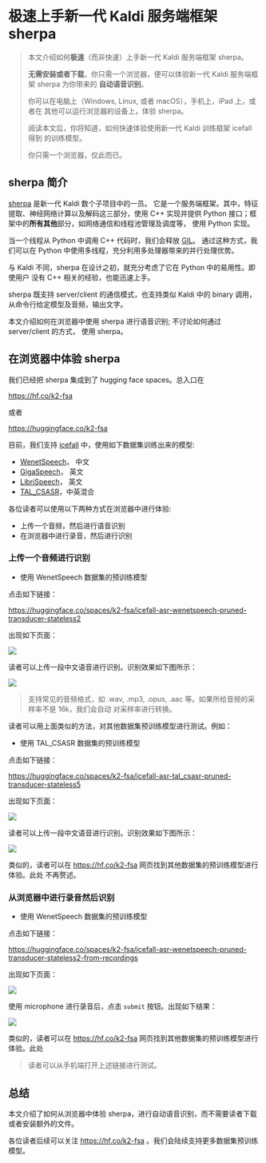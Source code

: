 # 极速上手新一代 Kaldi 服务端框架 sherpa

> 本文介绍如何**极速**（而非快速）上手新一代 Kaldi 服务端框架 sherpa。
>
> **无需安装或者下载**，你只需一个浏览器，便可以体验新一代 Kaldi 服务端框架
> sherpa 为你带来的 **自动语音识别**。
>
> 你可以在电脑上（Windows, Linux, 或者 macOS），手机上，iPad 上，或者在
> 其他可以运行浏览器的设备上，体验 sherpa。
>
> 阅读本文后，你将知道，如何快速体验使用新一代 Kaldi 训练框架 icefall 得到
> 的训练模型。
>
> 你只需一个浏览器，仅此而已。

## sherpa 简介

[sherpa](https://github.com/k2-fsa/sherpa) 是新一代 Kaldi 数个子项目中的一员。
它是一个服务端框架。其中，特征提取、神经网络计算以及解码这三部分，使用 C++
实现并提供 Python 接口；框架中的**所有其他**部分，如网络通信和线程池管理及调度等，
使用 Python 实现。

当一个线程从 Python 中调用 C++ 代码时，我们会释放
[GIL](https://docs.python.org/3/c-api/init.html#releasing-the-gil-from-extension-code)。
通过这种方式，我们可以在 Python 中使用多线程，充分利用多处理器带来的并行处理优势。

与 Kaldi 不同，sherpa 在设计之初，就充分考虑了它在 Python 中的易用性。即使用户
没有 C++ 相关的经验，也能迅速上手。

sherpa 既支持 server/client 的通信模式，也支持类似 Kaldi 中的 binary 调用，
从命令行给定模型及音频，输出文字。

本文介绍如何在浏览器中使用 sherpa 进行语音识别; 不讨论如何通过 server/client 的方式，
使用 sherpa。


## 在浏览器中体验 sherpa

我们已经把 sherpa 集成到了 hugging face spaces。总入口在

https://hf.co/k2-fsa

或者

https://huggingface.co/k2-fsa


目前，我们支持 [icefall](https://github.com/k2-fsa/icefall) 中，使用如下数据集训练出来的模型:

- [WenetSpeech](https://github.com/wenet-e2e/WenetSpeech)， 中文
- [GigaSpeech](https://github.com/SpeechColab/GigaSpeech)， 英文
- [LibriSpeech](https://www.openslr.org/12)， 英文
- [TAL_CSASR](https://ai.100tal.com/dataset)，中英混合


各位读者可以使用以下两种方式在浏览器中进行体验:

- 上传一个音频，然后进行语音识别
- 在浏览器中进行录音，然后进行识别

### 上传一个音频进行识别

- 使用 WenetSpeech 数据集的预训练模型

点击如下链接：

https://huggingface.co/spaces/k2-fsa/icefall-asr-wenetspeech-pruned-transducer-stateless2

出现如下页面：

![](https://github.com/k2-fsa/next-gen-kaldi-wechat/raw/master/pic/2022-07-15-wenetspeech-1.png)

读者可以上传一段中文语音进行识别。识别效果如下图所示：

![](https://github.com/k2-fsa/next-gen-kaldi-wechat/raw/master/pic/2022-07-15-wenetspeech-2.png)

> 支持常见的音频格式，如 .wav, .mp3, .opus, .aac 等。如果所给音频的采样率不是 16k，我们会自动
> 对采样率进行转换。

读者可以用上面类似的方法，对其他数据集预训练模型进行测试。例如：

- 使用 TAL_CSASR  数据集的预训练模型

点击如下链接：

https://huggingface.co/spaces/k2-fsa/icefall-asr-tal_csasr-pruned-transducer-stateless5

出现如下页面：

![](https://github.com/k2-fsa/next-gen-kaldi-wechat/blob/master/pic/2022-07-15-tal_csasr-1.png)

读者可以上传一段中文语音进行识别。识别效果如下图所示：

![](https://github.com/k2-fsa/next-gen-kaldi-wechat/blob/master/pic/2022-07-15-tal_csasr-2.png)


类似的，读者可以在 https://hf.co/k2-fsa 网页找到其他数据集的预训练模型进行体验。此处
不再赘述。

### 从浏览器中进行录音然后识别

- 使用 WenetSpeech 数据集的预训练模型

点击如下链接：

https://huggingface.co/spaces/k2-fsa/icefall-asr-wenetspeech-pruned-transducer-stateless2-from-recordings

出现如下页面：

![](https://github.com/k2-fsa/next-gen-kaldi-wechat/raw/master/pic/2022-07-15-wenetspeech-3.png)

使用 microphone 进行录音后，点击 `submit` 按钮。出现如下结果：

![](https://github.com/k2-fsa/next-gen-kaldi-wechat/raw/master/pic/2022-07-15-wenetspeech-4.png)

类似的，读者可以在 https://hf.co/k2-fsa 网页找到其他数据集的预训练模型进行体验。此处

> 读者可以从手机端打开上述链接进行测试。

## 总结

本文介绍了如何从浏览器中体验 sherpa，进行自动语音识别，而不需要读者下载或者安装额外的文件。

各位读者后续可以关注 https://hf.co/k2-fsa 。我们会陆续支持更多数据集预训练模型。
